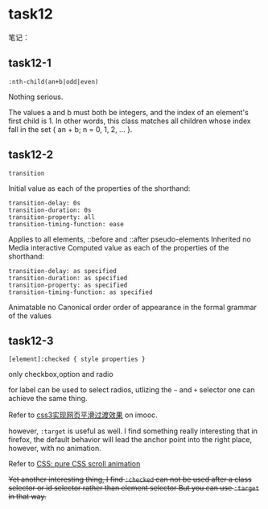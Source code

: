 # task12

笔记：

## task12-1

    :nth-child(an+b|odd|even)

Nothing serious.

The values a and b must both be integers, and the index of an element's first child is 1. In other words, this class matches all children whose index fall in the set { an + b; n = 0, 1, 2, ... }.

## task12-2

    transition

Initial value 	as each of the properties of the shorthand:

    transition-delay: 0s
    transition-duration: 0s
    transition-property: all
    transition-timing-function: ease

Applies to 	all elements, ::before and ::after pseudo-elements
Inherited 	no
Media 	interactive
Computed value 	as each of the properties of the shorthand:

    transition-delay: as specified
    transition-duration: as specified
    transition-property: as specified
    transition-timing-function: as specified

Animatable 	no
Canonical order 	order of appearance in the formal grammar of the values

## task12-3

    [element]:checked { style properties }

only checkbox,option and radio

for label can be used to select radios, utlizing the `~` and `+` selector
one can achieve the same thing.

Refer to [css3实现网页平滑过渡效果](http://www.imooc.com/learn/252) on imooc.

however, `:target` is useful as well. I find something really interesting that
in firefox, the default behavior will lead the anchor point into the right place, however,
with no animation.

Refer to [CSS: pure CSS scroll animation](http://stackoverflow.com/questions/17631417/css-pure-css-scroll-animation)

~~Yet another interesting thing, I find `:checked` can not be used after a class selector or id selector rather than element selector
But you can use `:target` in that way.~~

